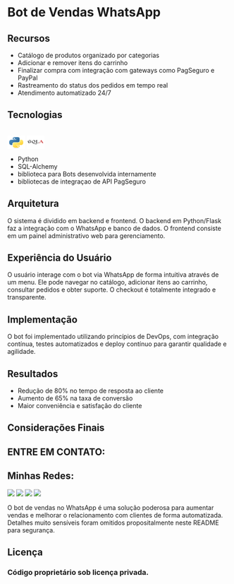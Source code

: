 # Bot de Vendas WhatsApp

## Recursos

 - Catálogo de produtos organizado por categorias
 - Adicionar e remover itens do carrinho
 - Finalizar compra com integração com gateways como PagSeguro e PayPal
 - Rastreamento do status dos pedidos em tempo real
 - Atendimento automatizado 24/7

## Tecnologias

<div style="display: inline_block"><br>
  <img align="center" alt="nk-Python" height="30" width="40" src="https://raw.githubusercontent.com/devicons/devicon/master/icons/python/python-original.svg">
  <img align="center" alt="nk-sqlalchemy" height="30" width="40" src="https://github.com/devicons/devicon/blob/master/icons/sqlalchemy/sqlalchemy-original.svg">
</div>

- Python
- SQL-Alchemy
- biblioteca para Bots desenvolvida internamente
- bibliotecas de integraçao de API PagSeguro

## Arquitetura
O sistema é dividido em backend e frontend. O backend em Python/Flask faz a integração com o WhatsApp e banco de dados. O frontend consiste em um painel administrativo web para gerenciamento.

## Experiência do Usuário
O usuário interage com o bot via WhatsApp de forma intuitiva através de um menu. Ele pode navegar no catálogo, adicionar itens ao carrinho, consultar pedidos e obter suporte. O checkout é totalmente integrado e transparente.

## Implementação
O bot foi implementado utilizando princípios de DevOps, com integração contínua, testes automatizados e deploy contínuo para garantir qualidade e agilidade.

## Resultados

  - Redução de 80% no tempo de resposta ao cliente
  - Aumento de 65% na taxa de conversão
  - Maior conveniência e satisfação do cliente

## Considerações Finais


## ENTRE EM CONTATO:

## Minhas Redes:

<div> 
  <a href="https://www.instagram.com/nickzera_061/" target="_blank"><img src="https://img.shields.io/badge/-Instagram-%23E4405F?style=for-the-badge&logo=instagram&logoColor=white" target="_blank"></a>
  <a href="https://discord.gg/99uKEmajse" target="_blank"><img src="https://img.shields.io/badge/Discord-7289DA?style=for-the-badge&logo=discord&logoColor=white" target="_blank"></a> 
  <a href = "mailto:nkzdevs@gmail.com"><img src="https://img.shields.io/badge/-Gmail-%23333?style=for-the-badge&logo=gmail&logoColor=white" target="_blank"></a>
  <a href="https://www.linkedin.com/in/nicollas-pereira-562689283/" target="_blank"><img src="https://img.shields.io/badge/-LinkedIn-%230077B5?style=for-the-badge&logo=linkedin&logoColor=white" target="_blank"></a>   
</div>

O bot de vendas no WhatsApp é uma solução poderosa para aumentar vendas e melhorar o relacionamento com clientes de forma automatizada. Detalhes muito sensíveis foram omitidos propositalmente neste README para segurança.

## Licença
### Código proprietário sob licença privada.
